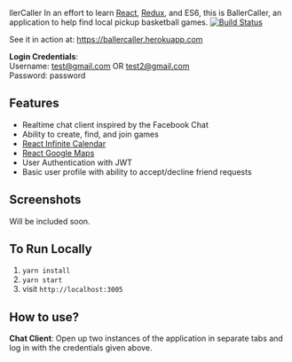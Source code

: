 llerCaller 
In an effort to learn 
[React](http://facebook.github.io/react),
[Redux](https://github.com/reactjs/redux),
and ES6, this is BallerCaller, an application to help find local pickup basketball games.
[![Build Status](https://travis-ci.org/dwyl/esta.svg?branch=master)](https://travis-ci.org/dwyl/esta) 

See it in action at: <https://ballercaller.herokuapp.com>

**Login Credentials**: <br>
Username: test@gmail.com  OR test2@gmail.com<br>
Password: password 

## Features
* Realtime chat client inspired by the Facebook Chat
* Ability to create, find, and join games 
* [React Infinite Calendar](https://github.com/clauderic/react-infinite-calendar) 
* [React Google Maps](https://github.com/tomchentw/react-google-maps)
* User Authentication with JWT 
* Basic user profile with ability to accept/decline friend requests 
							  
## Screenshots
Will be included soon.

## To Run Locally
1. ` yarn install `
2. ` yarn start `
3.   visit `http://localhost:3005`

## How to use?
**Chat Client**: 
 Open up two instances of the application in separate tabs and log in with the credentials given above. 

